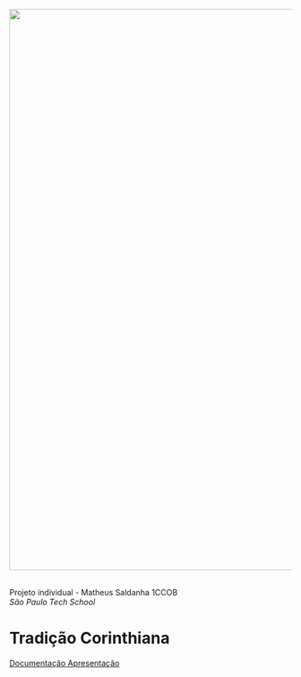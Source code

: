 <img src="https://i.pinimg.com/originals/93/5e/4a/935e4aea310e635d9cc7831b743cc9ff.jpg" width='1000px'> <img> <br> <br>

Projeto individual - Matheus Saldanha 1CCOB<br> 
<i>São Paulo Tech School</i>

<h1>Tradição Corinthiana</h1>

<a href="https://bandteccom-my.sharepoint.com/:w:/g/personal/matheus_amaral_sptech_school/EVCSvv8i6lZIvkBPaVZSQK8B-R8ICwyfnioJfJRLUobciw"> Documentação </a>
<a href="https://www.canva.com/design/DAGXtxNRr74/p2kQkz-Q4p3je737YhdhKA/edit?utm_content=DAGXtxNRr74&utm_campaign=designshare&utm_medium=link2&utm_source=sharebutton" target="_blank"> Apresentação </a>
